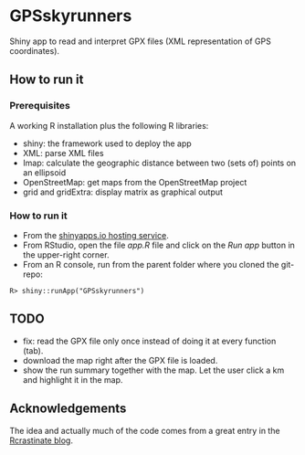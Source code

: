 # GPSskyrunners
Shiny app to read and interpret GPX files (XML representation of GPS coordinates).

## How to run it
### Prerequisites
A working R installation plus the following R libraries:

- shiny: the framework used to deploy the app
- XML: parse XML files
- Imap: calculate the geographic distance between two (sets of) points on an ellipsoid
- OpenStreetMap: get maps from the OpenStreetMap project
- grid and gridExtra: display matrix as graphical output

### How to run it
- From the [shinyapps.io hosting service](https://ssayols.shinyapps.io/GPSskyrunners).
- From RStudio, open the file *app.R* file and click on the *Run app* button in the upper-right corner.
- From an R console, run from the parent folder where you cloned the git-repo:
```
R> shiny::runApp("GPSskyrunners")
```

## TODO

- fix: read the GPX file only once instead of doing it at every function (tab).
- download the map right after the GPX file is loaded.
- show the run summary together with the map. Let the user click a km and highlight it in the map.

## Acknowledgements
The idea and actually much of the code comes from a great entry in the [Rcrastinate blog](http://rcrastinate.blogspot.de/2014/09/stay-on-track-plotting-gps-tracks-with-r.html).
